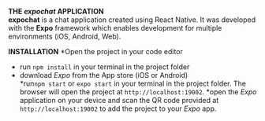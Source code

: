 **THE *expochat* APPLICATION**<br>
**expochat** is a chat application created using React Native. It was developed with the **Expo** framework which enables development for multiple environments (iOS, Android, Web).
<br>

**INSTALLATION**
*Open the project in your code editor
* run `npm install` in your terminal in the project folder
* download *Expo* from the App store (iOS or Android)   
*run`npm start` or `expo start` in your terminal in the project folder. The  browser will open the project at `http://localhost:19002`.
*open the *Expo* application on your device and scan the QR code provided at `http://localhost:19002` to add the project to your *Expo* app.

